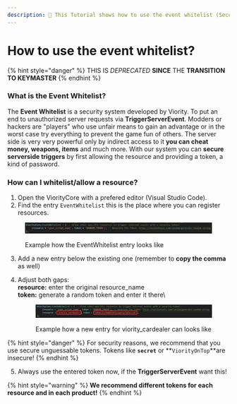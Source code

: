 ```yaml
---
description: 🔧 This Tutorial shows how to use the event whitelist (SecurityToken)
---
```


# How to use the event whitelist?

{% hint style="danger" %}
THIS IS _DEPRECATED_ **SINCE** THE **TRANSITION TO KEYMASTER**
{% endhint %}

### What is the Event Whitelist?

The **Event Whitelist** is a security system developed by Viority. To put an end to unauthorized server requests via **TriggerServerEvent**. Modders or hackers are "players" who use unfair means to gain an advantage or in the worst case try everything to prevent the game fun of others. The server side is very very powerful only by indirect access to it **you can cheat money, weapons, items** and much more. With our system you can **secure serverside triggers** by first allowing the resource and providing a token, a kind of password.

### How can I whitelist/allow a resource?

1. Open the ViorityCore with a prefered editor (Visual Studio Code).
2. Find the entry `EventWhitelist` this is the place where you can register resources.

<figure><img src="../../.gitbook/assets/image (26).png" alt=""><figcaption><p>Example how the EventWhitelist entry looks like</p></figcaption></figure>

3. Add a new entry below the existing one (remember to **copy the comma** as well)
4.  Adjust both gaps: \
    **resource:** enter the original resource\_name\
    **token:** generate a random token and enter it there\


    <figure><img src="../../.gitbook/assets/image (13).png" alt=""><figcaption><p>Example how a new entry for viority_cardealer can looks like</p></figcaption></figure>

{% hint style="danger" %}
For security reasons, we recommend that you use secure unguessable tokens. Tokens like **`secret`** or **`ViorityOnTop`**are insecure!
{% endhint %}

5. Always use the entered token now, if the **TriggerServerEvent** want this!

{% hint style="warning" %}
**We recommend different tokens for each resource and in each product!**
{% endhint %}
